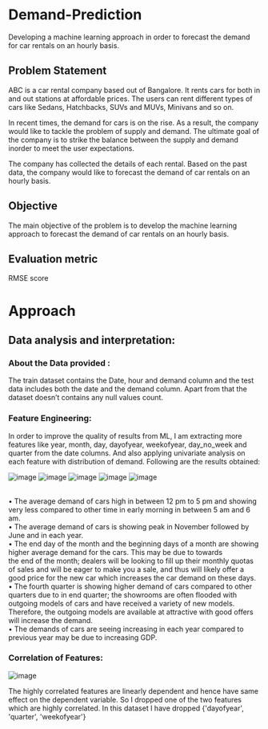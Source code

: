 # Demand-Prediction
Developing a machine learning approach in order to forecast the demand for car rentals on an hourly basis.

## Problem Statement
ABC is a car rental company based out of Bangalore. It rents cars for both in and out stations at affordable prices. The users can rent different types of cars like Sedans, Hatchbacks, SUVs and MUVs, Minivans and so on.

In recent times, the demand for cars is on the rise. As a result, the company would like to tackle the problem of supply and demand. The ultimate goal of the company is to strike the balance between the supply and demand inorder to meet the user expectations. 

The company has collected the details of each rental. Based on the past data, the company would like to forecast the demand of car rentals on an hourly basis. 

## Objective
The main objective of the problem is to develop the machine learning approach to forecast the demand of car rentals on an hourly basis.

## Evaluation metric
RMSE score
# Approach
## Data analysis and interpretation:
### About the Data provided : 
The train dataset contains the Date, hour and demand column and the test data includes both the date and the demand column. Apart from that the dataset doesn’t contains any null values count. 
### Feature Engineering:
In order to improve the quality of results from ML, I am extracting more features like year, month, day, dayofyear, weekofyear, day_no_week	and quarter from the date columns. And also applying univariate analysis on each feature with distribution of demand. 
Following are the results obtained:

![image](https://user-images.githubusercontent.com/87713648/167316213-f7269ff2-5500-413d-88ac-25ad8f1f5002.png)
![image](https://user-images.githubusercontent.com/87713648/167316230-dc426eec-204f-461b-93c6-29939e2084e5.png)
![image](https://user-images.githubusercontent.com/87713648/167316240-e050dcc6-33b3-4170-b81b-2ec92742b82e.png)
![image](https://user-images.githubusercontent.com/87713648/167316288-614da056-b577-4db3-ae20-68d2264d1d83.png)
![image](https://user-images.githubusercontent.com/87713648/167316319-0bb39980-ce57-4494-8a78-6713de01c85c.png)

<br />•	The average demand of cars high in between 12 pm to 5 pm and showing very less compared to other time in early morning in between 5 am and 6 am.
<br />•	The average demand of cars is showing peak in November followed by June and in each year.
<br />•	The end day of the month and the beginning days of a month are showing higher average demand for the cars. This may be due to towards 
<br />the end of the month; dealers will be looking to fill up their monthly quotas of sales and will be eager to make you a sale, and thus will likely offer a good price for the new car which increases the car demand on these days.
<br />•	The fourth quarter is showing higher demand of cars compared to other quarters due to in end quarter; the showrooms are often flooded with outgoing models of cars and have received a variety of new models. Therefore, the outgoing models are available at attractive with good offers will increase the demand.
<br />•	The demands of cars are seeing increasing in each year compared to previous year may be due to increasing GDP.

### Correlation of Features:
![image](https://user-images.githubusercontent.com/87713648/167316573-675c29d4-da85-4d94-b27d-6f1f86a90cdc.png)

The highly correlated features are linearly dependent and hence have same effect on the dependent variable. So I dropped one of the two features which are highly correlated.  In this dataset I have dropped {'dayofyear', 'quarter', 'weekofyear'}







